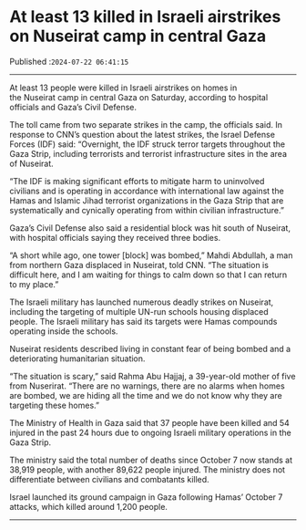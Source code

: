 # At least 13 killed in Israeli airstrikes on Nuseirat camp in central Gaza

Published :`2024-07-22 06:41:15`

---

At least 13 people were killed in Israeli airstrikes on homes in the Nuseirat camp in central Gaza on Saturday, according to hospital officials and Gaza’s Civil Defense.

The toll came from two separate strikes in the camp, the officials said. In response to CNN’s question about the latest strikes, the Israel Defense Forces (IDF) said: “Overnight, the IDF struck terror targets throughout the Gaza Strip, including terrorists and terrorist infrastructure sites in the area of Nuseirat.

“The IDF is making significant efforts to mitigate harm to uninvolved civilians and is operating in accordance with international law against the Hamas and Islamic Jihad terrorist organizations in the Gaza Strip that are systematically and cynically operating from within civilian infrastructure.”

Gaza’s Civil Defense also said a residential block was hit south of Nuseirat, with hospital officials saying they received three bodies.

“A short while ago, one tower [block] was bombed,” Mahdi Abdullah, a man from northern Gaza displaced in Nuseirat, told CNN. “The situation is difficult here, and I am waiting for things to calm down so that I can return to my place.”

The Israeli military has launched numerous deadly strikes on Nuseirat, including the targeting of multiple UN-run schools housing displaced people. The Israeli military has said its targets were Hamas compounds operating inside the schools.

Nuseirat residents described living in constant fear of being bombed and a deteriorating humanitarian situation.

“The situation is scary,” said Rahma Abu Hajjaj, a 39-year-old mother of five from Nuserirat. “There are no warnings, there are no alarms when homes are bombed, we are hiding all the time and we do not know why they are targeting these homes.”

The Ministry of Health in Gaza said that 37 people have been killed and 54 injured in the past 24 hours due to ongoing Israeli military operations in the Gaza Strip.

The ministry said the total number of deaths since October 7 now stands at 38,919 people, with another 89,622 people injured. The ministry does not differentiate between civilians and combatants killed.

Israel launched its ground campaign in Gaza following Hamas’ October 7 attacks, which killed around 1,200 people.

---

